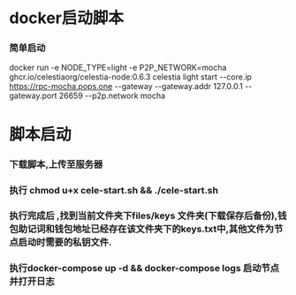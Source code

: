 
# docker启动脚本 
### 简单启动 
docker run -e NODE_TYPE=light -e P2P_NETWORK=mocha ghcr.io/celestiaorg/celestia-node:0.6.3 celestia light start --core.ip https://rpc-mocha.pops.one --gateway --gateway.addr 127.0.0.1 --gateway.port 26659 --p2p.network mocha

# 脚本启动
### 下载脚本,上传至服务器
### 执行 chmod u+x cele-start.sh && ./cele-start.sh
### 执行完成后 ,找到当前文件夹下files/keys 文件夹(下载保存后备份),钱包助记词和钱包地址已经存在该文件夹下的keys.txt中,其他文件为节点启动时需要的私钥文件.
### 执行docker-compose up -d && docker-compose logs  启动节点并打开日志

